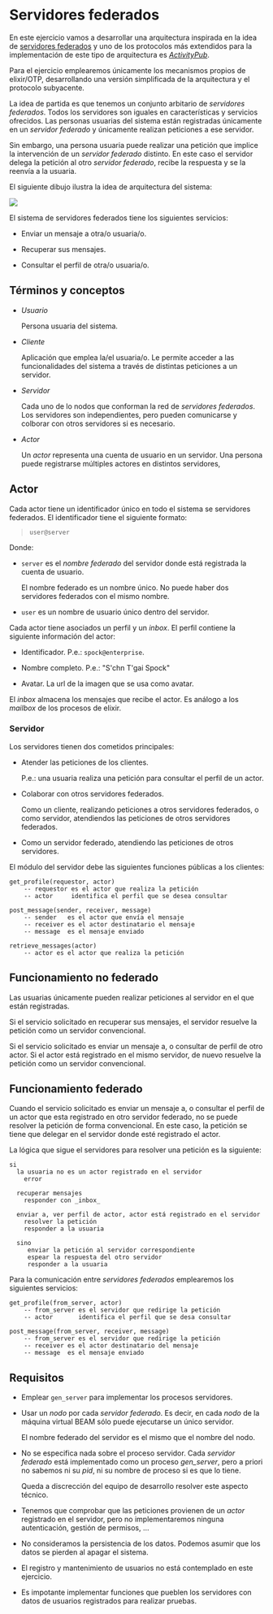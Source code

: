 # Servidores federados

En este ejercicio vamos a desarrollar una arquitectura inspirada en la
idea de [servidores
federados](https://es.wikipedia.org/wiki/Fediverso) y uno de los
protocolos más extendidos para la implementación de este tipo de
arquitectura es
[_ActivityPub_](https://es.wikipedia.org/wiki/ActivityPub).

Para el ejercicio emplearemos únicamente los mecanismos propios de
elixir/OTP, desarrollando una versión simplificada de la arquitectura
y el protocolo subyacente.

La idea de partida es que tenemos un conjunto arbitario de _servidores
federados_. Todos los servidores son iguales en características y
servicios ofrecidos. Las personas usuarias del sistema están
registradas únicamente en un _servidor federado_ y únicamente realizan
peticiones a ese servidor.

Sin embargo, una persona usuaria puede realizar una petición que
implice la intervención de un _servidor federado_ distinto. En este
caso el servidor delega la petición al otro _servidor federado_,
recibe la respuesta y se la reenvía a la usuaria.

El siguiente dibujo ilustra la idea de arquitectura del sistema:

![](servidores-federados.png)


El sistema de servidores federados tiene los siguientes servicios:

  - Enviar un mensaje a otra/o usuaria/o.
  
  - Recuperar sus mensajes.
  
  - Consultar el perfil de otra/o usuaria/o.



## Términos y conceptos

- _Usuario_

  Persona usuaria del sistema.

- _Cliente_

  Aplicación que emplea la/el usuaria/o. Le permite acceder a las
  funcionalidades del sistema a través de distintas peticiones a un
  servidor.
  
- _Servidor_

  Cada uno de lo nodos que conforman la red de _servidores
  federados_. Los servidores son independientes, pero pueden
  comunicarse y colborar con otros servidores si es necesario.

- _Actor_

  Un _actor_ representa una cuenta de usuario en un servidor. Una
  persona puede registrarse múltiples actores en distintos servidores,


## Actor

Cada actor tiene un identificador único en todo el sistema se
servidores federados. El identificador tiene el siguiente formato:

> `user@server`

Donde:

  - `server` es el _nombre federado_ del servidor donde está registrada
    la cuenta de usuario.
	
	El nombre federado es un nombre único. No puede haber dos
    servidores federados con el mismo nombre.
	
  - `user` es un nombre de usuario único dentro del servidor.

Cada actor tiene asociados un perfil y un _inbox_. El perfil contiene
la siguiente información del actor:

  - Identificador. P.e.: `spock@enterprise`.
  
  - Nombre completo. P.e.: "S'chn T'gai Spock"
  
  - Avatar. La url de la imagen que se usa como avatar.


El _inbox_ almacena los mensajes que recibe el actor. Es análogo a los
_mailbox_ de los procesos de elixir.


### Servidor

Los servidores tienen dos cometidos principales:

  - Atender las peticiones de los clientes.
	
	P.e.: una usuaria realiza una petición para consultar el perfil de
    un actor.
	
	
  - Colaborar con otros servidores federados.
  
    Como un cliente, realizando peticiones a otros servidores
    federados, o como servidor, atendiendos las peticiones de otros
    servidores federados.
	
  - Como un servidor federado, atendiendo las peticiones de otros
    servidores.

El módulo del servidor debe las siguientes funciones públicas a los
clientes:

```
get_profile(requestor, actor)
    -- requestor es el actor que realiza la petición
    -- actor     identifica el perfil que se desea consultar
							  
post_message(sender, receiver, message)
    -- sender   es el actor que envía el mensaje
    -- receiver es el actor destinatario el mensaje
    -- message  es el mensaje enviado
										 
retrieve_messages(actor)
    -- actor es el actor que realiza la petición
```

## Funcionamiento no federado

Las usuarias únicamente pueden realizar peticiones al servidor en el
que están registradas.

Si el servicio solicitado en recuperar sus mensajes, el servidor
resuelve la petición como un servidor convencional.

Si el servicio solicitado es enviar un mensaje a, o consultar de
perfil de otro actor. Si el actor está registrado en el mismo
servidor, de nuevo resuelve la petición como un servidor convencional.


## Funcionamiento federado

Cuando el servicio solicitado es enviar un mensaje a, o consultar el
perfil de un actor que esta registrado en otro servidor federado, no
se puede resolver la petición de forma convencional. En este caso, la
petición se tiene que delegar en el servidor donde esté registrado el
actor.

La lógica que sigue el servidores para resolver una petición es la
siguiente:

```
si
  la usuaria no es un actor registrado en el servidor 
    error
  
  recuperar mensajes
    responder con _inbox_
	
  enviar a, ver perfil de actor, actor está registrado en el servidor
    resolver la petición
	responder a la usuaria
	
  sino
     enviar la petición al servidor correspondiente
	 espear la respuesta del otro servidor
	 responder a la usuaria
```


Para la comunicación entre _servidores federados_ emplearemos los siguientes
servicios:

```
get_profile(from_server, actor)
    -- from_server es el servidor que redirige la petición
    -- actor       identifica el perfil que se desa consultar
								 
post_message(from_server, receiver, message)
    -- from_server es el servidor que redirige la petición
    -- receiver es el actor destinatario del mensaje
    -- message  es el mensaje enviado
```


## Requisitos

- Emplear `gen_server` para implementar los procesos servidores.

- Usar un _nodo_ por cada _servidor federado_. Es decir, en cada
  _nodo_ de la máquina virtual BEAM sólo puede ejecutarse un único
  servidor.
  
  El nombre federado del servidor es el mismo que el nombre del nodo.

- No se especifica nada sobre el proceso servidor. Cada _servidor
  federado_ está implementado como un proceso _gen_server_, pero a
  priori no sabemos ni su _pid_, ni su nombre de proceso si es que lo
  tiene.
  
  Queda a discrección del equipo de desarrollo resolver este aspecto
  técnico.

- Tenemos que comprobar que las peticiones provienen de un _actor_
  registrado en el servidor, pero no implementaremos ninguna
  autenticación, gestión de permisos, ...

- No consideramos la persistencia de los datos. Podemos asumir que los
  datos se pierden al apagar el sistema.

- El registro y mantenimiento de usuarios no está contemplado en este
  ejercicio.
  
- Es impotante implementar funciones que pueblen los servidores con
  datos de usuarios registrados para realizar pruebas.
